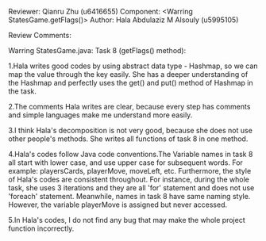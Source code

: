 Reviewer: Qianru Zhu (u6416655)
Component: <Warring StatesGame.getFlags()>
Author:  Hala Abdulaziz M Alsouly (u5995105)

Review Comments:

Warring StatesGame.java: Task 8 (getFlags() method):

1.Hala writes good codes by using abstract data type - Hashmap, so we can map the value through the key easily. She has a deeper understanding of the Hashmap and perfectly uses the get() and put() method of Hashmap in the task.

2.The comments Hala writes are clear, because every step has comments and simple languages make me understand more easily.

3.I think Hala's decomposition is not very good, because she does not use other people's methods. She writes all functions of task 8 in one method.

4.Hala's codes follow Java code conventions.The Variable names in task 8 all start with lower case, and use upper case for subsequent words. For example: playersCards, playerMove, moveLeft, etc.
Furthermore, the style of Hala's codes are consistent throughout. For instance, during the whole task, she uses 3 iterations and they are all 'for' statement and does not use 'foreach' statement. Meanwhile, names in task 8 have same naming style. 
However, the variable playerMove is assigned but never accessed.

5.In Hala's codes, I do not find any bug that may make the  whole project function incorrectly.